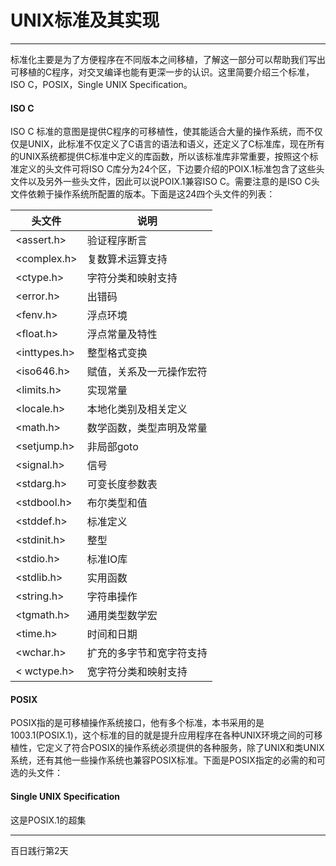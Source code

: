 # UNIX标准及其实现

---
标准化主要是为了方便程序在不同版本之间移植，了解这一部分可以帮助我们写出可移植的C程序，对交叉编译也能有更深一步的认识。这里简要介绍三个标准，ISO C，POSIX，Single UNIX Specification。

#### ISO C
ISO C 标准的意图是提供C程序的可移植性，使其能适合大量的操作系统，而不仅仅是UNIX，此标准不仅定义了C语言的语法和语义，还定义了C标准库，现在所有的UNIX系统都提供C标准中定义的库函数，所以该标准库非常重要，按照这个标准定义的头文件可将ISO C库分为24个区，下边要介绍的POIX.1标准包含了这些头文件以及另外一些头文件，因此可以说POIX.1兼容ISO C。需要注意的是ISO C头文件依赖于操作系统所配置的版本。下面是这24四个头文件的列表：   

|头文件 |说明 |
|----- |-----|
| &lt;assert.h> | 验证程序断言 |
| &lt;complex.h> | 复数算术运算支持 |
| &lt;ctype.h> | 字符分类和映射支持 |
| &lt;error.h> | 出错码 |
| &lt;fenv.h> | 浮点环境 |
| &lt;float.h> | 浮点常量及特性 |
| &lt;inttypes.h> | 整型格式变换 |
| &lt;iso646.h> | 赋值，关系及一元操作宏符 |
| &lt;limits.h> | 实现常量 |
| &lt;locale.h> | 本地化类别及相关定义 |
| &lt;math.h> | 数学函数，类型声明及常量 |
| &lt;setjump.h> | 非局部goto |
| &lt;signal.h> | 信号 |
| &lt;stdarg.h> | 可变长度参数表 |
| &lt;stdbool.h> | 布尔类型和值 |
| &lt;stddef.h> | 标准定义 |
| &lt;stdinit.h> | 整型 |
| &lt;stdio.h> | 标准IO库 |
| &lt;stdlib.h> | 实用函数 |
| &lt;string.h> | 字符串操作 |
| &lt;tgmath.h> | 通用类型数学宏 |
| &lt;time.h> | 时间和日期 |
| &lt;wchar.h> | 扩充的多字节和宽字符支持 |
| &lt; wctype.h> | 宽字符分类和映射支持 |

#### POSIX

POSIX指的是可移植操作系统接口，他有多个标准，本书采用的是1003.1(POSIX.1)，这个标准的目的就是提升应用程序在各种UNIX环境之间的可移植性，它定义了符合POSIX的操作系统必须提供的各种服务，除了UNIX和类UNIX系统，还有其他一些操作系统也兼容POSIX标准。下面是POSIX指定的必需的和可选的头文件：

#### Single UNIX Specification

这是POSIX.1的超集


---  
百日践行第2天
